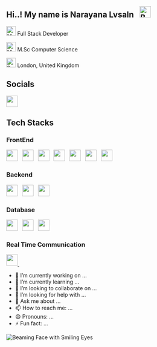

## Hi..! My name is Narayana Lvsaln <img src="https://raw.githubusercontent.com/Tarikul-Islam-Anik/Animated-Fluent-Emojis/master/Emojis/Smilies/Beaming%20Face%20with%20Smiling%20Eyes.png" alt="Beaming Face with Smiling Eyes" width="30" height="30" style="margin-left: 10px;margin-top:-10px;" /> 

<img src="https://raw.githubusercontent.com/Tarikul-Islam-Anik/Animated-Fluent-Emojis/master/Emojis/People%20with%20professions/Man%20Technologist%20Light%20Skin%20Tone.png" alt="Man Technologist Light Skin Tone" width="25" height="25" /><span>  Full Stack Developer</span>

<img src="https://raw.githubusercontent.com/Tarikul-Islam-Anik/Animated-Fluent-Emojis/master/Emojis/People%20with%20professions/Man%20Student%20Light%20Skin%20Tone.png" alt="Man Student Light Skin Tone" width="25" height="25" /><span>  M.Sc Computer Science</span>

<img src="https://raw.githubusercontent.com/Tarikul-Islam-Anik/Animated-Fluent-Emojis/master/Emojis/Objects/Round%20Pushpin.png" alt="Round Pushpin" width="25" height="25" /><span>  London, United Kingdom</span>

## Socials
<a href="https://www.linkedin.com/in/narayana-lvsaln-53257196/" target="_blank">
    <img src="https://content.linkedin.com/content/dam/me/business/en-us/amp/brand-site/v2/bg/LI-Bug.svg.original.svg"  width="30" height="30"/>
</a>

## Tech Stacks

### FrontEnd
<span>
<a href="https://angular.io/" target="_blank">
<img src="https://cdn.worldvectorlogo.com/logos/html-1.svg"  width="30" height="30" style="margin-right:'20px';"/></a>
</span>&nbsp;
<span>
<a href="https://angular.io/" target="_blank">
<img src="https://cdn.worldvectorlogo.com/logos/css-3.svg"  width="30" height="30"/></a>
</span>&nbsp;
<span>
<a href="https://angular.io/" target="_blank">
<img src="https://cdn.worldvectorlogo.com/logos/logo-javascript.svg"  width="30" height="30"/></a>
</span>&nbsp;
<span>
<a href="https://angular.io/" target="_blank">
<img src="https://cdn.worldvectorlogo.com/logos/bootstrap-5-1.svg"  width="30" height="30"/></a>
</span>&nbsp;
<span>
<a href="https://angular.io/" target="_blank">
<img src="https://cdn.worldvectorlogo.com/logos/tailwind-css-2.svg"  width="30" height="30"/></a>
</span>&nbsp;
<span>
<a href="https://angular.io/" target="_blank">
<img src="https://angular.io/assets/images/logos/angular/angular.svg"  width="30" height="30"/></a>
</span>&nbsp;
<span>
<a href="https://angular.io/" target="_blank">
<img src="https://cdn.worldvectorlogo.com/logos/react-2.svg"  width="30" height="30"/></a>
</span>&nbsp;
<span>

### Backend
<span>
<a href="https://angular.io/" target="_blank">
<img src="https://cdn.worldvectorlogo.com/logos/nodejs-icon.svg"  width="30" height="30"/></a>
</span>&nbsp;
<span style="background-color:#fff;">
<a href="https://angular.io/" target="_blank">
<img src="https://www.pngfind.com/pngs/m/136-1363736_express-js-icon-png-transparent-png.png"  height="30"/></a>
</span>&nbsp;
<span>
<a href="https://angular.io/" target="_blank">
<img src="https://cdn.worldvectorlogo.com/logos/logo-javascript.svg"  width="30" height="30"/></a>
</span>

### Database
<span>
<a href="https://angular.io/" target="_blank">
<img src="https://cdn.worldvectorlogo.com/logos/mongodb-icon-1.svg"  width="30" height="30"/></a>
</span>&nbsp;
<span style="background-color:#fff;">
<a href="https://angular.io/" target="_blank">
<img src="https://cdn.worldvectorlogo.com/logos/mysql-logo.svg"  height="30"/></a>
</span>&nbsp;
<span style="background-color:#fff;">
<a href="https://angular.io/" target="_blank">
<img src="https://cdn.worldvectorlogo.com/logos/prisma-3.svg"  height="30"/></a>
</span>&nbsp;

### Real Time Communication
<span>
    <a href="https://angular.io/" target="_blank">
        <img src="https://www.hubpng.com/files/preview/800x800/png-transparent-socket-io-white-logo-png-hd-11686963670vjqgar6hcvapbbjm7hakumksmjfmtyqugc2ajxnddhdsmpdk8eqnkkjvmx0b8dhkvrgjr8vwygi5jrlffqkpa.png" width="30" height="30"/>
    </a>
</span>&nbsp;


- 🔭 I’m currently working on ...
- 🌱 I’m currently learning ...
- 👯 I’m looking to collaborate on ...
- 🤔 I’m looking for help with ...
- 💬 Ask me about ...
- 📫 How to reach me: ...
- 😄 Pronouns: ...
- ⚡ Fun fact: ...

![Beaming Face with Smiling Eyes](https://raw.githubusercontent.com/Tarikul-Islam-Anik/Animated-Fluent-Emojis/master/Emojis/Smilies/Beaming%20Face%20with%20Smiling%20Eyes.png)


